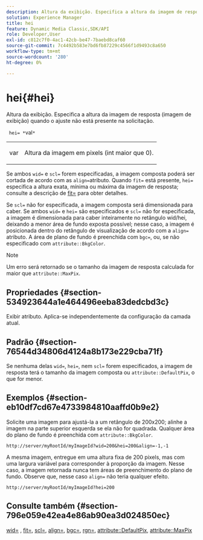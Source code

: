 ```yaml
---
description: Altura da exibição. Especifica a altura da imagem de resposta (imagem de exibição) quando o ajuste não está presente na solicitação.
solution: Experience Manager
title: hei
feature: Dynamic Media Classic,SDK/API
role: Developer,User
exl-id: c812c7f0-4ac1-42cb-be47-7baebd8caf60
source-git-commit: 7c4492b583e7bd6fb87229c4566f1d9493c8a650
workflow-type: tm+mt
source-wordcount: '280'
ht-degree: 0%

---
```


# hei{#hei}

Altura da exibição. Especifica a altura da imagem de resposta (imagem de exibição) quando o ajuste não está presente na solicitação.

` hei= *`val`*`

<table id="simpletable_1A36827B6E6647888A4E6E868975D716"> 
 <tr class="strow"> 
  <td class="stentry"> <p> <span class="codeph"> <span class="varname"> var </span> </span> </p> </td> 
  <td class="stentry"> <p>Altura da imagem em pixels (int maior que 0). </p> </td> 
 </tr> 
</table>

Se ambos `wid=` e `scl=` forem especificadas, a imagem composta poderá ser cortada de acordo com as `align=`atributo. Quando `fit=` está presente, `hei=` especifica a altura exata, mínima ou máxima da imagem de resposta; consulte a descrição de [fit=](/help/aem-is-ir-api/is-api/http-ref/image-serving-api-ref/c-http-protocol-reference/c-command-reference/r-fit.md) para obter detalhes.

Se `scl=` não for especificada, a imagem composta será dimensionada para caber. Se ambos `wid=` e `hei=` são especificados e `scl=` não for especificada, a imagem é dimensionada para caber inteiramente no retângulo wid/hei, deixando a menor área de fundo exposta possível; nesse caso, a imagem é posicionada dentro do retângulo de visualização de acordo com a `align=` atributo. A área de plano de fundo é preenchida com `bgc=`, ou, se não especificado com `attribute::BkgColor`.

>[!NOTE]
>
>Um erro será retornado se o tamanho da imagem de resposta calculada for maior que `attribute::MaxPix`.

## Propriedades {#section-534923644a1e464496eeba83dedcbd3c}

Exibir atributo. Aplica-se independentemente da configuração da camada atual.

## Padrão {#section-76544d34806d4124a8b173e229cba71f}

Se nenhuma delas `wid=`, `hei=`, nem `scl=` forem especificados, a imagem de resposta terá o tamanho da imagem composta ou `attribute::DefaultPix`, o que for menor.

## Exemplos {#section-eb10df7cd67e4733984810aaffd0b9e2}

Solicite uma imagem para ajustá-la a um retângulo de 200x200; alinhe a imagem na parte superior esquerda se ela não for quadrada. Qualquer área do plano de fundo é preenchida com `attribute::BkgColor`.

`http://server/myRootId/myImageId?wid=200&hei=200&align=-1,-1`

A mesma imagem, entregue em uma altura fixa de 200 pixels, mas com uma largura variável para corresponder à proporção da imagem. Nesse caso, a imagem retornada nunca tem áreas de preenchimento do plano de fundo. Observe que, nesse caso `align=` não teria qualquer efeito.

`http://server/myRootId/myImageId?hei=200`

## Consulte também {#section-796e059e42ea4e86ab90ea3d024850ec}

[wid=](../../../../../is-api/http-ref/image-serving-api-ref/c-http-protocol-reference/c-command-reference/r-is-http-wid.md#reference-bfeadcb67bf4485f851eb21345527e47) , [fit=](../../../../../is-api/http-ref/image-serving-api-ref/c-http-protocol-reference/c-command-reference/r-fit.md#reference-f11bff6d93d143d6b135de3a923bc989), [scl=](../../../../../is-api/http-ref/image-serving-api-ref/c-http-protocol-reference/c-command-reference/r-scl.md#reference-b2a74e493d0d407e98fe350551ba3fcc), [align=](../../../../../is-api/http-ref/image-serving-api-ref/c-http-protocol-reference/c-command-reference/r-align.md#reference-b7d6b87c75124d78884f916dd6544bc7), [bgc=](../../../../../is-api/http-ref/image-serving-api-ref/c-http-protocol-reference/c-command-reference/r-bgc.md#reference-53376175f617446fbe5c69120f834b88), [rgn=](../../../../../is-api/http-ref/image-serving-api-ref/c-http-protocol-reference/c-command-reference/r-rgn.md#reference-daa9b80e0d8c4b1aa67d116b578d592f), [attribute::DefaultPix](../../../../../is-api/image-catalog/image-serving-api-ref/c-image-catalog-reference/c-attributes-reference/r-defaultpix.md#reference-996b2c22b30f4fd9b970c84063306df1), [attribute::MaxPix](../../../../../is-api/image-catalog/image-serving-api-ref/c-image-catalog-reference/c-attributes-reference/r-maxpix.md#reference-e167d396ac794079ba8b5e6eb16eeda5)
